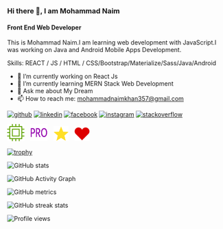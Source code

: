 ### Hi there 👋,  I am Mohammad Naim
#### Front End Web Developer
This is Mohammad Naim.I am learning web development with JavaScript.I was working on Java and Android Mobile Apps Development.

Skills:  REACT / JS / HTML / CSS/Bootstrap/Materialize/Sass/Java/Android

- 🔭 I’m currently working on React Js 
- 🌱 I’m currently learning MERN Stack Web Development 
- 💬 Ask me about My Dream 
- 📫 How to reach me: mohammadnaimkhan357@gmail.com 


[<img src='https://cdn.jsdelivr.net/npm/simple-icons@3.0.1/icons/github.svg' alt='github' height='40'>](https://github.com/MohammadNaimKhan24)  [<img src='https://cdn.jsdelivr.net/npm/simple-icons@3.0.1/icons/linkedin.svg' alt='linkedin' height='40'>](https://www.linkedin.com/in/https://www.linkedin.com/in/mohammad-naim-5644691a2//)  [<img src='https://cdn.jsdelivr.net/npm/simple-icons@3.0.1/icons/facebook.svg' alt='facebook' height='40'>](https://www.facebook.com/https://www.facebook.com/mohammad.naimkhan.1800/)  [<img src='https://cdn.jsdelivr.net/npm/simple-icons@3.0.1/icons/instagram.svg' alt='instagram' height='40'>](https://www.instagram.com/https://www.instagram.com/mohammadnaimkhan66//)  [<img src='https://cdn.jsdelivr.net/npm/simple-icons@3.0.1/icons/stackoverflow.svg' alt='stackoverflow' height='40'>](https://stackoverflow.com/users/https://stackoverflow.com/users/12552339/mohammad-naim)  

<a href='https://docs.github.com/en/developers'><img src='https://raw.githubusercontent.com/acervenky/animated-github-badges/master/assets/devbadge.gif' width='40' height='40'></a> <a href='https://github.com/pricing'><img src='https://raw.githubusercontent.com/acervenky/animated-github-badges/master/assets/pro.gif' width='40' height='40'></a> <a href='https://stars.github.com/'><img src='https://raw.githubusercontent.com/acervenky/animated-github-badges/master/assets/starbadge.gif' width='35' height='35'></a> <a href='https://docs.github.com/en/github/supporting-the-open-source-community-with-github-sponsors'><img src='https://raw.githubusercontent.com/acervenky/animated-github-badges/master/assets/sponsorbadge.gif' width='35' height='35'></a> 

[![trophy](https://github-profile-trophy.vercel.app/?username=MohammadNaimKhan24)](https://github.com/ryo-ma/github-profile-trophy)

![GitHub stats](https://github-readme-stats.vercel.app/api?username=MohammadNaimKhan24&show_icons=true)  

![GitHub Activity Graph](https://activity-graph.herokuapp.com/graph?username=MohammadNaimKhan24)  

![GitHub metrics](https://metrics.lecoq.io/MohammadNaimKhan24)  

![GitHub streak stats](https://github-readme-streak-stats.herokuapp.com/?user=MohammadNaimKhan24)  

![Profile views](https://gpvc.arturio.dev/MohammadNaimKhan24)  

